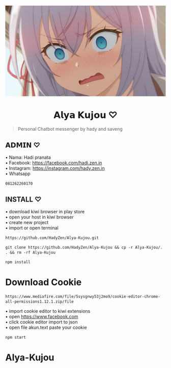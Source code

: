 ![alya](https://raw.githubusercontent.com/HadyZen/Alya-Kujou/refs/heads/main/hady-zen/alya.png) 

<h1 align="center">𝗔𝗹𝘆𝗮 𝗞𝘂𝗷𝗼𝘂 ♡</h1>

> Personal Chatbot messenger by hady and saveng <br />

## 𝗔𝗗𝗠𝗜𝗡 ♡

• Nama: Hadi pranata <br />
• Facebook: https://facebook.com/hadi.zen.in <br />
• Instagram: https://instagram.com/hady.zen.in <br>
• Whatsapp
```wa
081262260170
```

## INSTALL ♡

• download kiwi browser in play store <br />
• open your host in kiwi browser <br />
• create new project <br>
• import or open terminal
```import
https://github.com/HadyZen/Alya-Kujou.git
```
```shell
git clone https://github.com/HadyZen/Alya-Kujou && cp -r Alya-Kujou/. . && rm -rf Alya-Kujou
```
```instal
npm install
```
 # Download Cookie
```cookie
https://www.mediafire.com/file/5sysgnwy53j2mo9/cookie-editor-chrome-all-permissions1.12.1.zip/file
```
• import cookie editor to kiwi extensions <br />
• open https://www.facebook.com <br />
• click cookie editor import to json <br />
• open file akun.text paste your cookie <br />
```start
npm start
```

# Alya-Kujou
